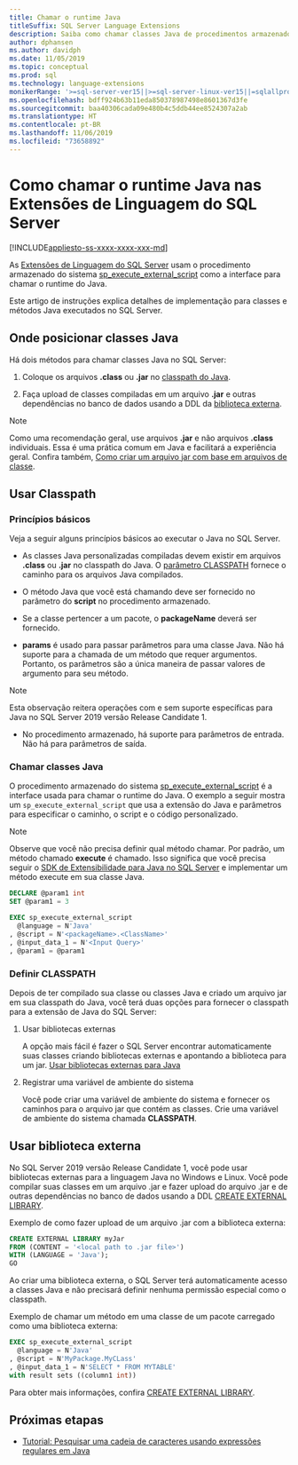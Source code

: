 ```yaml
---
title: Chamar o runtime Java
titleSuffix: SQL Server Language Extensions
description: Saiba como chamar classes Java de procedimentos armazenados do SQL Server usando a Extensão da Linguagem do SQL Server.
author: dphansen
ms.author: davidph
ms.date: 11/05/2019
ms.topic: conceptual
ms.prod: sql
ms.technology: language-extensions
monikerRange: '>=sql-server-ver15||>=sql-server-linux-ver15||=sqlallproducts-allversions'
ms.openlocfilehash: bdff924b63b11eda850378987498e8601367d3fe
ms.sourcegitcommit: baa40306cada09e480b4c5ddb44ee8524307a2ab
ms.translationtype: HT
ms.contentlocale: pt-BR
ms.lasthandoff: 11/06/2019
ms.locfileid: "73658892"
---
```

# <a name="how-to-call-the-java-runtime-in-sql-server-language-extensions"></a>Como chamar o runtime Java nas Extensões de Linguagem do SQL Server
[!INCLUDE[appliesto-ss-xxxx-xxxx-xxx-md](../../includes/appliesto-ss-xxxx-xxxx-xxx-md.md)]

As [Extensões de Linguagem do SQL Server](../language-extensions-overview.md) usam o procedimento armazenado do sistema [sp_execute_external_script](https://docs.microsoft.com/sql/relational-databases/system-stored-procedures/sp-execute-external-script-transact-sql) como a interface para chamar o runtime do Java. 

Este artigo de instruções explica detalhes de implementação para classes e métodos Java executados no SQL Server.

## <a name="where-to-place-java-classes"></a>Onde posicionar classes Java

Há dois métodos para chamar classes Java no SQL Server:

1. Coloque os arquivos **.class** ou **.jar** no [classpath do Java](#classpath). 

2. Faça upload de classes compiladas em um arquivo **.jar** e outras dependências no banco de dados usando a DDL da [biblioteca externa](#external-library). 

> [!NOTE]
> Como uma recomendação geral, use arquivos **.jar** e não arquivos **.class** individuais. Essa é uma prática comum em Java e facilitará a experiência geral. Confira também, [Como criar um arquivo jar com base em arquivos de classe](create-a-java-jar-file-from-class-files.md).

<a name="classpath"></a>

## <a name="use-classpath"></a>Usar Classpath

### <a name="basic-principles"></a>Princípios básicos

Veja a seguir alguns princípios básicos ao executar o Java no SQL Server.

* As classes Java personalizadas compiladas devem existir em arquivos **.class** ou **.jar** no classpath do Java. O [parâmetro CLASSPATH](#set-classpath) fornece o caminho para os arquivos Java compilados. 

* O método Java que você está chamando deve ser fornecido no parâmetro do **script** no procedimento armazenado.

* Se a classe pertencer a um pacote, o **packageName** deverá ser fornecido.

* **params** é usado para passar parâmetros para uma classe Java. Não há suporte para a chamada de um método que requer argumentos. Portanto, os parâmetros são a única maneira de passar valores de argumento para seu método. 

> [!NOTE]
> Esta observação reitera operações com e sem suporte específicas para Java no SQL Server 2019 versão Release Candidate 1.
> * No procedimento armazenado, há suporte para parâmetros de entrada. Não há para parâmetros de saída.

### <a name="call-java-class"></a>Chamar classes Java

O procedimento armazenado do sistema [sp_execute_external_script](https://docs.microsoft.com/sql/relational-databases/system-stored-procedures/sp-execute-external-script-transact-sql) é a interface usada para chamar o runtime do Java. O exemplo a seguir mostra um `sp_execute_external_script` que usa a extensão do Java e parâmetros para especificar o caminho, o script e o código personalizado.

> [!NOTE]
> Observe que você não precisa definir qual método chamar. Por padrão, um método chamado **execute** é chamado. Isso significa que você precisa seguir o [SDK de Extensibilidade para Java no SQL Server](extensibility-sdk-java-sql-server.md) e implementar um método execute em sua classe Java.

```sql
DECLARE @param1 int
SET @param1 = 3

EXEC sp_execute_external_script
  @language = N'Java'
, @script = N'<packageName>.<ClassName>'
, @input_data_1 = N'<Input Query>'
, @param1 = @param1
```

<a name="set-classpath"></a>

### <a name="set-classpath"></a>Definir CLASSPATH

Depois de ter compilado sua classe ou classes Java e criado um arquivo jar em sua classpath do Java, você terá duas opções para fornecer o classpath para a extensão de Java do SQL Server:

1. Usar bibliotecas externas

    A opção mais fácil é fazer o SQL Server encontrar automaticamente suas classes criando bibliotecas externas e apontando a biblioteca para um jar. [Usar bibliotecas externas para Java](#external-library)

2. Registrar uma variável de ambiente do sistema

    Você pode criar uma variável de ambiente do sistema e fornecer os caminhos para o arquivo jar que contém as classes. Crie uma variável de ambiente do sistema chamada **CLASSPATH**.

<a name="external-library"></a>

## <a name="use-external-library"></a>Usar biblioteca externa

No SQL Server 2019 versão Release Candidate 1, você pode usar bibliotecas externas para a linguagem Java no Windows e Linux. Você pode compilar suas classes em um arquivo .jar e fazer upload do arquivo .jar e de outras dependências no banco de dados usando a DDL [CREATE EXTERNAL LIBRARY](https://docs.microsoft.com/sql/t-sql/statements/create-external-library-transact-sql).

Exemplo de como fazer upload de um arquivo .jar com a biblioteca externa:

```sql 
CREATE EXTERNAL LIBRARY myJar
FROM (CONTENT = '<local path to .jar file>') 
WITH (LANGUAGE = 'Java'); 
GO
```

Ao criar uma biblioteca externa, o SQL Server terá automaticamente acesso a classes Java e não precisará definir nenhuma permissão especial como o classpath.

Exemplo de chamar um método em uma classe de um pacote carregado como uma biblioteca externa:

```sql
EXEC sp_execute_external_script
  @language = N'Java'
, @script = N'MyPackage.MyCLass'
, @input_data_1 = N'SELECT * FROM MYTABLE'
with result sets ((column1 int))
```

Para obter mais informações, confira [CREATE EXTERNAL LIBRARY](https://docs.microsoft.com/sql/t-sql/statements/create-external-library-transact-sql).

## <a name="next-steps"></a>Próximas etapas

+ [Tutorial: Pesquisar uma cadeia de caracteres usando expressões regulares em Java](../tutorials/search-for-string-using-regular-expressions-in-java.md)